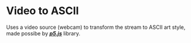 # Video to ASCII

Uses a video source (webcam) to transform the stream to ASCII art style, made possibe by [**_p5.js_**](https://p5js.org/) library.
